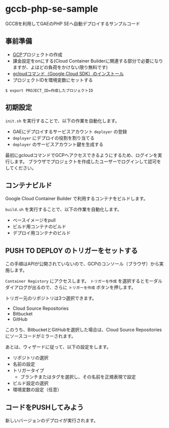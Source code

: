 # gccb-php-se-sample

GCCBを利用してGAEのPHP SEへ自動デプロイするサンプルコード

## 事前準備

- [GCP](https://console.cloud.google.com/)プロジェクトの作成
- 課金設定をonにする(Cloud Container Builderに関連する部分で必要になりますが、よほどの負荷をかけない限り無料です)
- [gcloudコマンド（Google Cloud SDK）のインストール](https://cloud.google.com/sdk/docs/)
- プロジェクトIDを環境変数にセットする

```
$ export PROJECT_ID=作成したプロジェクトID
```

## 初期設定

`init.sh` を実行することで、以下の作業を自動化します。

- GAEにデプロイするサービスアカウント `deployer` の登録
- `deployer` にデプロイの役割を割り当てる
- `deployer` のサービスアカウント鍵を生成する

最初にgcloudコマンドでGCPへアクセスできるようにするため、ログインを実行します。
ブラウザでプロジェクトを作成したユーザーでログインして認可をしてください。

## コンテナビルド

Google Cloud Container Builder で利用するコンテナをビルドします。

`build.sh` を実行することで、以下の作業を自動化します。

- ベースイメージをpull
- ビルド用コンテナのビルド
- デプロイ用コンテナのビルド

## PUSH TO DEPLOY のトリガーをセットする

この手順はAPIが公開されていないので、GCPのコンソール（ブラウザ）から実施します。

`Container Registory` にアクセスします。
`トリガーを作成` を選択するとモーダルダイアログが出るので、さらに `トリガーを作成` ボタンを押します。

トリガー元のリポジトリは3つ選択できます。

- Cloud Source Repositories
- Bitbucket
- GitHub

このうち、BitbucketとGitHubを選択した場合は、Cloud Source Repositories にソースコードがミラーされます。

あとは、ウィザードに従って、以下の設定をします。

- リポジトリの選択
- 名前の設定
- トリガータイプ
  - ブランチまたはタグを選択し、その名前を正規表現で設定
- ビルド設定の選択
- 環境変数の設定（任意）

## コードをPUSHしてみよう

新しいバージョンのデプロイが実行されます。
